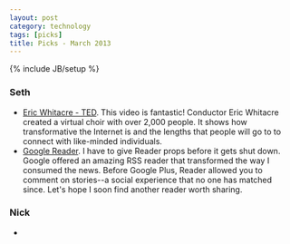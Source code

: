 ```yaml
---
layout: post
category: technology
tags: [picks]
title: Picks - March 2013
---
```

{% include JB/setup %}

### Seth
  - [Eric Whitacre - TED](http://www.ted.com/talks/eric_whitacre_a_virtual_choir_2_000_voices_strong.html). This video is fantastic! Conductor Eric Whitacre created a virtual choir with over 2,000 people. It shows how transformative the Internet is and the lengths that people will go to to connect with like-minded individuals.
  - [Google Reader](https://www.google.com/reader/). I have to give Reader props before it gets shut down. Google offered an amazing RSS reader that transformed the way I consumed the news. Before Google Plus, Reader allowed you to comment on stories--a social experience that no one has matched since. Let's hope I soon find another reader worth sharing.

### Nick
  - 

